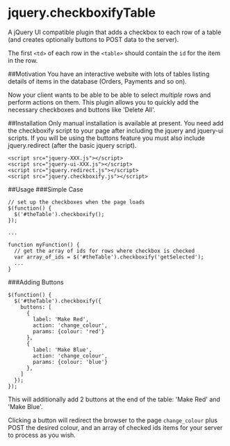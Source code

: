 # jquery.checkboxifyTable
A jQuery UI compatible plugin that adds a checkbox to each row of a table (and creates optionally buttons to POST data to the server).

The first `<td>` of each row in the `<table>` should contain the `id` for the item in the row.

##Motivation
You have an interactive website with lots of tables listing details of items in the database (Orders, Payments and so on). 

Now your client wants to be able to be able to select *multiple* rows and perform actions on them. This plugin allows you to quickly add the necessary checkboxes and buttons like 'Delete All'.

##Installation
Only manual installation is available at present. You need add the checkboxify script to your page after including the jquery and jquery-ui scripts. If you will be using the buttons feature you must also include jquery.redirect (after the basic jquery script).

    <script src="jquery-XXX.js"></script>
    <script src="jquery-ui-XXX.js"></script>
    <script src="jquery.redirect.js"></script>
    <script src="jquery.checkboxify.js"></script>
    

##Usage
###Simple Case
  
    // set up the checkboxes when the page loads
    $(function() {
      $('#theTable').checkboxify();
    });
    
    ...
    
    function myFunction() {
      // get the array of ids for rows where checkbox is checked
      var array_of_ids = $('#theTable').checkboxify('getSelected');
      ...
    }
    

###Adding Buttons
  
    $(function() {
      $('#theTable').checkboxify({
        buttons: [
          {
            label: 'Make Red',
            action: 'change_colour',
            params: {colour: 'red'}
          },
          {
            label: 'Make Blue',
            action: 'change_colour',
            params: {colour: 'blue'}
          },
        ]
      });
    });
    
This will additionally add 2 buttons at the end of the table: 'Make Red' and 'Make Blue'.

Clicking a button will redirect the browser to the page `change_colour` plus POST the desired colour, and an array of checked ids  items for your server to process as you wish.
